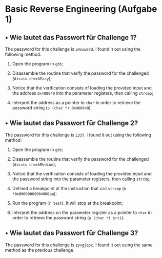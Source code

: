 #   Basic Reverse Engineering (Aufgabe 1)

##  • Wie lautet das Passwort für Challenge 1?

The password for this challenge is `p4ssw0rd`. I found it out using the following method:

1. Open the program in `gdb`;

2. Disassemble the routine that verify the password for the challenged (`disass checkEasy`);

3. Notice that the verification consists of loading the provided input and the address `0x400940` into the parameter registers, then calling `strcmp`;

4. Interpret the address as a pointer to `char` in order to retrieve the password string (`p (char *) 0x400940`).

##  • Wie lautet das Passwort für Challenge 2?

The password for this challenge is `1337`. I found it out using the following method:

1. Open the program in `gdb`;

2. Disassemble the routine that verify the password for the challenged (`disass checkMedium`);

3. Notice that the verification consists of loading the provided input and the password string into the parameter registers, then calling `strcmp`;

4. Defined a breakpoint at the instruction that call `strcmp` (`b *0x00000000004006aa`);

5. Run the program (`r test`). It will stop at the breakpoint;

6. Interpret the address on the parameter register as a pointer to `char` in order to retrieve the password string (`p (char *) $rsi`).

##  • Wie lautet das Passwort für Challenge 3?

The password for this challenge is `zyvgjqpc`. I found it out using the same method as the previous challenge.